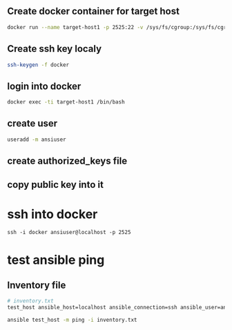 ## Create docker container for target host
```sh
docker run --name target-host1 -p 2525:22 -v /sys/fs/cgroup:/sys/fs/cgroup:ro --privileged -d abdennour/rhel:8-ssh
```

## Create ssh key localy
```sh
ssh-keygen -f docker
```

## login into docker
```sh
docker exec -ti target-host1 /bin/bash
```

## create user
```sh
useradd -m ansiuser
```
## create authorized_keys file
## copy public key into it

# ssh into docker 
```
ssh -i docker ansiuser@localhost -p 2525
```

# test ansible ping
## Inventory file
```sh
# inventory.txt
test_host ansible_host=localhost ansible_connection=ssh ansible_user=ansiuser ansible_ssh_port=2525 ansible_ssh_private_key_file=./docker
```
```sh
ansible test_host -m ping -i inventory.txt
```